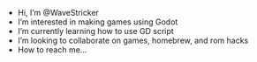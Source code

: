 - Hi, I’m @WaveStricker
- I’m interested in making games using Godot
- I’m currently learning how to use GD script
- I’m looking to collaborate on games, homebrew, and rom hacks
- How to reach me...

<!---
WaveStricker/WaveStricker is a ✨ special ✨ repository because its `README.md` (this file) appears on your GitHub profile.
You can click the Preview link to take a look at your changes.
--->

